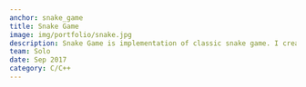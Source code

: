 ```yaml
---
anchor: snake_game
title: Snake Game
image: img/portfolio/snake.jpg
description: Snake Game is implementation of classic snake game. I created this game after being inspired by a person on youtube who also implemented this type of game. Headover to <a href="https://github.com/Pranav1999/TheSnakeGame">https://github.com/Pranav1999/TheSnakeGame</a> for more details.
team: Solo
date: Sep 2017
category: C/C++
---
```

